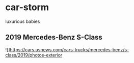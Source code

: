 # car-storm
luxurious babies
## 2019 Mercedes-Benz S-Class
![]https://cars.usnews.com/cars-trucks/mercedes-benz/s-class/2019/photos-exterior

